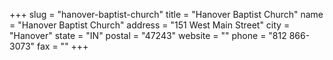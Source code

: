 +++
slug = "hanover-baptist-church"
title = "Hanover Baptist Church"
name = "Hanover Baptist Church"
address = "151 West Main Street"
city = "Hanover"
state = "IN"
postal = "47243"
website = ""
phone = "812 866-3073"
fax = ""
+++
